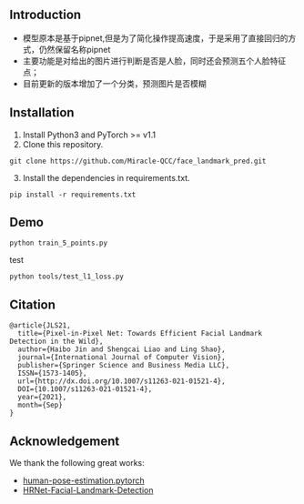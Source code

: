 ## Introduction
- 模型原本是基于pipnet,但是为了简化操作提高速度，于是采用了直接回归的方式，仍然保留名称pipnet
- 主要功能是对给出的图片进行判断是否是人脸，同时还会预测五个人脸特征点；
- 目前更新的版本增加了一个分类，预测图片是否模糊

## Installation
1. Install Python3 and PyTorch >= v1.1
2. Clone this repository.
```Shell
git clone https://github.com/Miracle-QCC/face_landmark_pred.git
```
3. Install the dependencies in requirements.txt.
```Shell
pip install -r requirements.txt
```

## Demo
```Shell
python train_5_points.py
```

test
```Shell
python tools/test_l1_loss.py
```

## Citation
````
@article{JLS21,
  title={Pixel-in-Pixel Net: Towards Efficient Facial Landmark Detection in the Wild},
  author={Haibo Jin and Shengcai Liao and Ling Shao},
  journal={International Journal of Computer Vision},
  publisher={Springer Science and Business Media LLC},
  ISSN={1573-1405},
  url={http://dx.doi.org/10.1007/s11263-021-01521-4},
  DOI={10.1007/s11263-021-01521-4},
  year={2021},
  month={Sep}
}
````

## Acknowledgement
We thank the following great works:
* [human-pose-estimation.pytorch](https://github.com/microsoft/human-pose-estimation.pytorch)
* [HRNet-Facial-Landmark-Detection](https://github.com/HRNet/HRNet-Facial-Landmark-Detection)
